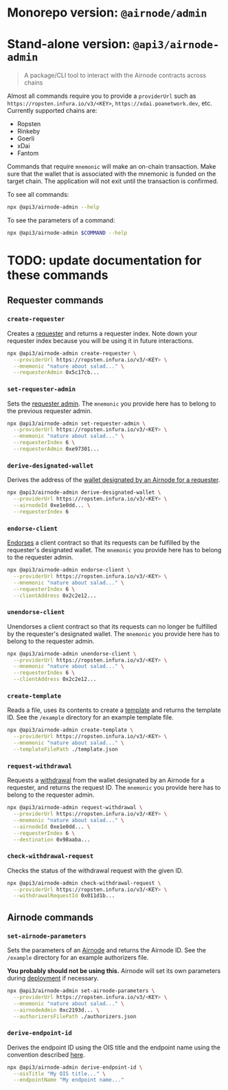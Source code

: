 # Monorepo version: `@airnode/admin`
# Stand-alone version: `@api3/airnode-admin`

> A package/CLI tool to interact with the Airnode contracts across chains

Almost all commands require you to provide a `providerUrl` such as `https://ropsten.infura.io/v3/<KEY>`, `https://xdai.poanetwork.dev`, etc.
Currently supported chains are:
- Ropsten
- Rinkeby
- Goerli
- xDai
- Fantom

Commands that require `mnemonic` will make an on-chain transaction.
Make sure that the wallet that is associated with the mnemonic is funded on the target chain.
The application will not exit until the transaction is confirmed.

To see all commands:
```sh
npx @api3/airnode-admin --help
```
To see the parameters of a command:
```sh
npx @api3/airnode-admin $COMMAND --help
```
# TODO: update documentation for these commands
## Requester commands

### `create-requester`

Creates a [requester](https://github.com/api3dao/api3-docs/blob/master/request-response-protocol/requester.md) and returns a requester index.
Note down your requester index because you will be using it in future interactions.

```sh
npx @api3/airnode-admin create-requester \
  --providerUrl https://ropsten.infura.io/v3/<KEY> \
  --mnemonic "nature about salad..." \
  --requesterAdmin 0x5c17cb...
```

### `set-requester-admin`

Sets the [requester admin](https://github.com/api3dao/api3-docs/blob/master/request-response-protocol/requester.md#requesteradmin).
The `mnemonic` you provide here has to belong to the previous requester admin.

```sh
npx @api3/airnode-admin set-requester-admin \
  --providerUrl https://ropsten.infura.io/v3/<KEY> \
  --mnemonic "nature about salad..." \
  --requesterIndex 6 \
  --requesterAdmin 0xe97301...
```

### `derive-designated-wallet`

Derives the address of the [wallet designated by an Airnode for a requester](https://github.com/api3dao/api3-docs/blob/master/request-response-protocol/designated-wallet.md).

```sh
npx @api3/airnode-admin derive-designated-wallet \
  --providerUrl https://ropsten.infura.io/v3/<KEY> \
  --airnodeId 0xe1e0dd... \
  --requesterIndex 6
```

### `endorse-client`

[Endorses](https://github.com/api3dao/api3-docs/blob/master/request-response-protocol/endorsement.md) a client contract so that its requests can be fulfilled by the requester's designated wallet.
The `mnemonic` you provide here has to belong to the requester admin.

```sh
npx @api3/airnode-admin endorse-client \
  --providerUrl https://ropsten.infura.io/v3/<KEY> \
  --mnemonic "nature about salad..." \
  --requesterIndex 6 \
  --clientAddress 0x2c2e12...
```

### `unendorse-client`

Unendorses a client contract so that its requests can no longer be fulfilled by the requester's designated wallet.
The `mnemonic` you provide here has to belong to the requester admin.

```sh
npx @api3/airnode-admin unendorse-client \
  --providerUrl https://ropsten.infura.io/v3/<KEY> \
  --mnemonic "nature about salad..." \
  --requesterIndex 6 \
  --clientAddress 0x2c2e12...
```

### `create-template`

Reads a file, uses its contents to create a [template](https://github.com/api3dao/api3-docs/blob/master/request-response-protocol/template.md) and returns the template ID.
See the `/example` directory for an example template file.

```sh
npx @api3/airnode-admin create-template \
  --providerUrl https://ropsten.infura.io/v3/<KEY> \
  --mnemonic "nature about salad..." \
  --templateFilePath ./template.json
```

### `request-withdrawal`

Requests a [withdrawal](https://github.com/api3dao/api3-docs/blob/master/request-response-protocol/designated-wallet.md#withdrawals) from the wallet designated by an Airnode for a requester, and returns the request ID.
The `mnemonic` you provide here has to belong to the requester admin.

```sh
npx @api3/airnode-admin request-withdrawal \
  --providerUrl https://ropsten.infura.io/v3/<KEY> \
  --mnemonic "nature about salad..." \
  --airnodeId 0xe1e0dd... \
  --requesterIndex 6 \
  --destination 0x98aaba...
```

### `check-withdrawal-request`

Checks the status of the withdrawal request with the given ID.

```sh
npx @api3/airnode-admin check-withdrawal-request \
  --providerUrl https://ropsten.infura.io/v3/<KEY> \
  --withdrawalRequestId 0x011d1b...
```

## Airnode commands

### `set-airnode-parameters`

Sets the parameters of an [Airnode](https://github.com/api3dao/api3-docs/blob/master/request-response-protocol/provider.md) and returns the Airnode ID.
See the `/example` directory for an example authorizers file.

**You probably should not be using this.**
Airnode will set its own parameters during [deployment](https://github.com/api3dao/api3-docs/blob/master/provider-guides/deploying-airnode.md) if necessary.

```sh
npx @api3/airnode-admin set-airnode-parameters \
  --providerUrl https://ropsten.infura.io/v3/<KEY> \
  --mnemonic "nature about salad..." \
  --airnodeAdmin 0xc2193d... \
  --authorizersFilePath ./authorizers.json
```

### `derive-endpoint-id`

Derives the endpoint ID using the OIS title and the endpoint name using the convention described [here](https://github.com/api3dao/api3-docs/blob/master/provider-guides/configuring-airnode.md#triggers).

```sh
npx @api3/airnode-admin derive-endpoint-id \
  --oisTitle "My OIS title..." \
  --endpointName "My endpoint name..."
```
